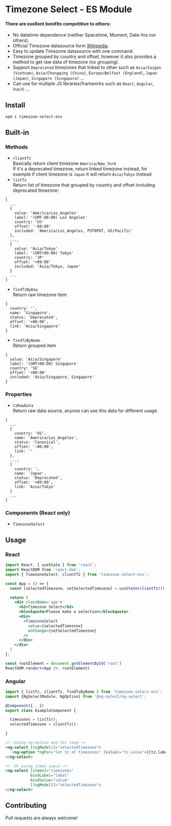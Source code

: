 # Timezone Select - ES Module

#### There are exellent benifits competitive to others:
- No datatime dependence (neither Spacetime, Moment, Date-fns nor others).
- Official Timezone datasource form [Wikipedia](https://en.wikipedia.org/wiki/List_of_tz_database_time_zones).
- Easy to update Timezone datasource with one command.
- Timezone grouped by country and offset, however it also provides a method to get raw data of timezone (no grouping).
- Support `Deprecated` timezones that linked to other such as `Asia/Saigon (Vietnam)`, `Asia/Chongqing (China)`, `Europe/Belfast (England)`, `Japan (Japan)`, `Singapore (Singapore)` ...
- Can use for multiple JS libraries/framworks such as `React`, `Angular`, `VueJS` ...

## Install
```
npm i timezone-select-esx
```

## Built-in
### Methods
- `clientTz`  
Basically return client timezone `America/New_York`  
If it's a deprecated timezone, return linked timezone instead, for example if client timezone is `Japan` it will return `Asia/Tokyo` instead
- `listTz`  
Return list of timezone that grouped by country and offset including deprecated timezone:
```
[
  ...
  {
    value: 'America/Los_Angeles'
    label: '(GMT-08:00) Los Angeles'
    country: 'US'
    offset: '-08:00'
    included: 'America/Los_Angeles, PST8PDT, US/Pacific'
  },
  ...,
  {
    value: 'Asia/Tokyo'
    label: '(GMT+09:00) Tokyo'
    country: 'JP'
    offset: '+09:00'
    included: 'Asia/Tokyo, Japan'
  }
  ...
]
```
- `findTzByKey`  
Return raw timezone item
```
{
  country: '',
  name: 'Singapore',
  status: 'Deprecated',
  offset: '+08:00',
  link: 'Asia/Singapore'
}
```
- `findTzByName`  
Return grouped item
```
{
  value: 'Asia/Singapore'
  label: '(GMT+08:00) Singapore'
  country: 'SG'
  offset: '+08:00'
  included: 'Asia/Singapore, Singapore'
}
```

### Properties
- `tzRawData`  
Return raw data source, anyone can use this data for different usage
```
[
  ...
  {
    country: 'US',
    name: 'America/Los_Angeles',
    status: 'Canonical',
    offset: '−08:00',
    link: ''
  },
  ...,
  {
    country: ',
    name: 'Japan',
    status: 'Deprecated',
    offset: '+09:00',
    link: 'Asia/Tokyo'
  }
  ...
]
```
### Components (React only)
- `TimezoneSelect`

## Usage 
### React
```jsx
import React, { useState } from 'react';
import ReactDOM from 'react-dom';
import { TimezoneSelect, clientTz } from 'timezone-select-esx';

const App = () => {
  const [selectedTimezone, setSelectedTimezone] = useState(clientTz());

  return (
    <div className='app'>
      <h2>Timezone Select</h2>
      <blockquote>Please make a selection</blockquote>
      <div>
        <TimezoneSelect
          value={selectedTimezone}
          onChange={setSelectedTimezone}
        />
      </div>
    </div>
  )
};

const rootElement = document.getElementById('root')
ReactDOM.render(<App />, rootElement)
```
### Angular
```ts
import { listTz, clientTz, findTzByName } from 'timezone-select-esx';
import {NgSelectModule, NgOption} from '@ng-select/ng-select';

@Component({...})
export class ExampleComponent {

  timezones = listTz();
  selectedTimezone = clientTz();

}
```
```html
<!--Using ng-option and for loop-->
<ng-select [(ngModel)]="selectedTimezone">
   <ng-option *ngFor="let tz of timezones" [value]="tz.value">{{tz.label}}</ng-option>
</ng-select>

<!--Or using items input-->
<ng-select [items]="timezones" 
           bindLabel="label" 
           bindValue="value" 
           [(ngModel)]="selectedTimezone">
</ng-select>
```
## Contributing

Pull requests are always welcome!

